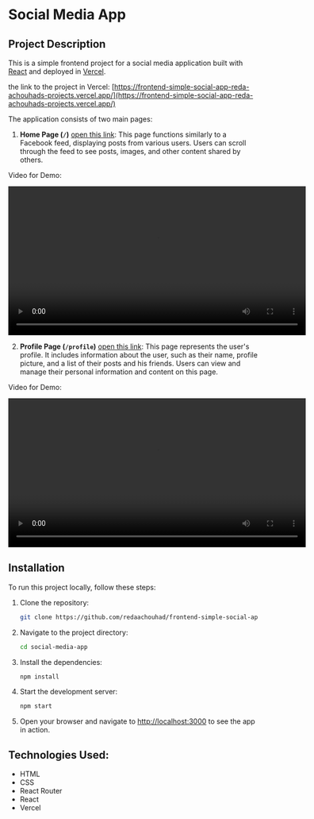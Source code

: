 # Social Media App

## Project Description

This is a simple frontend project for a social media application built with [React](https://react.dev/) and deployed in [Vercel](https://vercel.com/). 

the link to the project in Vercel: [https://frontend-simple-social-app-reda-achouhads-projects.vercel.app/](https://frontend-simple-social-app-reda-achouhads-projects.vercel.app/)

The application consists of two main pages:

1. **Home Page (`/`)** [open this link](https://frontend-simple-social-app-reda-achouhads-projects.vercel.app/): This page functions similarly to a Facebook feed, displaying posts from various users. Users can scroll through the feed to see posts, images, and other content shared by others.

Video for Demo:

<video width="600" controls>
  <source src="https://www.youtube.com/watch?v=T4H0jIfo4TI" type="video/mp4">
  Your browser does not support the video tag.
</video>

2. **Profile Page (`/profile`)** [open this link](https://frontend-simple-social-app-reda-achouhads-projects.vercel.app/profile): This page represents the user's profile. It includes information about the user, such as their name, profile picture, and a list of their posts and his friends. Users can view and manage their personal information and content on this page.

Video for Demo:

<video width="600" controls>
  <source src="./profile_video.mp4" type="video/mp4">
  Your browser does not support the video tag.
</video>

## Installation

To run this project locally, follow these steps:

1. Clone the repository:
   ```bash
   git clone https://github.com/redaachouhad/frontend-simple-social-app

2. Navigate to the project directory:
   ```bash
   cd social-media-app

3. Install the dependencies:
   ```bash
   npm install
   
4. Start the development server:
   ```bash
   npm start
   
5. Open your browser and navigate to [http://localhost:3000](http://localhost:3000) to see the app in action.

## Technologies Used:
+ HTML
+ CSS
+ React Router
+ React
+ Vercel







